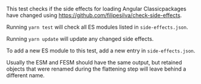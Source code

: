 This test checks if the side effects for loading Angular Classicpackages have changed using <https://github.com/filipesilva/check-side-effects>.

Running `yarn test` will check all ES modules listed in `side-effects.json`.

Running `yarn update` will update any changed side effects.

To add a new ES module to this test, add a new entry in `side-effects.json`.

Usually the ESM and FESM should have the same output, but retained objects that were renamed during the flattening step will leave behind a different name.
